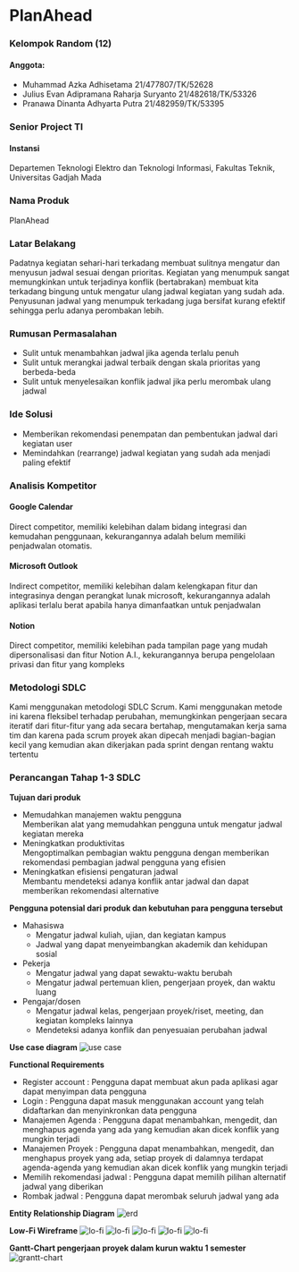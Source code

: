 # PlanAhead
### Kelompok Random (12)
#### Anggota:
* Muhammad Azka Adhisetama 21/477807/TK/52628
* Julius Evan Adipramana Raharja Suryanto 21/482618/TK/53326
* Pranawa Dinanta Adhyarta Putra 21/482959/TK/53395
### Senior Project TI
#### Instansi
Departemen Teknologi Elektro dan Teknologi Informasi, Fakultas Teknik, Universitas Gadjah Mada

### Nama Produk
PlanAhead

### Latar Belakang
Padatnya kegiatan sehari-hari terkadang membuat sulitnya mengatur dan menyusun jadwal sesuai dengan prioritas. Kegiatan yang menumpuk sangat memungkinkan untuk terjadinya konflik (bertabrakan) membuat kita terkadang bingung untuk mengatur ulang jadwal kegiatan yang sudah ada. Penyusunan jadwal yang menumpuk terkadang juga bersifat kurang efektif sehingga perlu adanya perombakan lebih.

### Rumusan Permasalahan
* Sulit untuk menambahkan jadwal jika agenda terlalu penuh
* Sulit untuk merangkai jadwal terbaik dengan skala prioritas yang berbeda-beda
* Sulit untuk menyelesaikan konflik jadwal jika perlu merombak ulang jadwal

### Ide Solusi
* Memberikan rekomendasi penempatan dan pembentukan jadwal dari kegiatan user
* Memindahkan (rearrange) jadwal kegiatan yang sudah ada menjadi paling efektif

### Analisis Kompetitor
#### Google Calendar
Direct competitor, memiliki kelebihan dalam bidang integrasi dan kemudahan penggunaan, kekurangannya adalah belum memiliki penjadwalan otomatis.
#### Microsoft Outlook
Indirect competitor, memiliki kelebihan dalam kelengkapan fitur dan integrasinya dengan perangkat lunak microsoft, kekurangannya adalah aplikasi terlalu berat apabila hanya dimanfaatkan untuk penjadwalan
#### Notion
Direct competitor, memiliki kelebihan pada tampilan page yang mudah dipersonalisasi dan fitur Notion A.I., kekurangannya berupa pengelolaan privasi dan fitur yang kompleks

### Metodologi SDLC
Kami menggunakan metodologi SDLC Scrum. Kami menggunakan metode ini karena fleksibel terhadap perubahan, memungkinkan pengerjaan secara iteratif dari fitur-fitur yang ada secara bertahap, mengutamakan kerja sama tim dan karena pada scrum proyek akan dipecah menjadi bagian-bagian kecil yang kemudian akan dikerjakan pada sprint dengan rentang waktu tertentu

### Perancangan Tahap 1-3 SDLC
**Tujuan dari produk**
* Memudahkan manajemen waktu pengguna
    <div>Memberikan alat yang memudahkan pengguna untuk mengatur jadwal kegiatan mereka</div>
* Meningkatkan produktivitas
    <div>Mengoptimalkan pembagian waktu pengguna dengan memberikan rekomendasi pembagian jadwal pengguna yang efisien</div>
* Meningkatkan efisiensi pengaturan jadwal
    <div>Membantu mendeteksi adanya konflik antar jadwal dan dapat memberikan rekomendasi alternative </div>

**Pengguna potensial dari produk dan kebutuhan para pengguna tersebut**
* Mahasiswa
  * Mengatur jadwal kuliah, ujian, dan kegiatan kampus
  * Jadwal yang dapat menyeimbangkan akademik dan kehidupan sosial
* Pekerja
  * Mengatur jadwal yang dapat sewaktu-waktu berubah
  * Mengatur jadwal pertemuan klien, pengerjaan proyek, dan waktu luang
* Pengajar/dosen
  * Mengatur jadwal kelas, pengerjaan proyek/riset, meeting, dan kegiatan kompleks lainnya
  * Mendeteksi adanya konflik dan penyesuaian perubahan jadwal 

**Use case diagram**
![use case](images/use-case.png)

**Functional Requirements**
* Register account : Pengguna dapat membuat akun pada aplikasi agar dapat menyimpan data pengguna
* Login : Pengguna dapat masuk menggunakan account yang telah didaftarkan dan menyinkronkan data pengguna
* Manajemen Agenda : Pengguna dapat menambahkan, mengedit, dan menghapus agenda yang ada yang kemudian akan dicek konflik yang mungkin terjadi
* Manajemen Proyek : Pengguna dapat menambahkan, mengedit, dan menghapus proyek yang ada, setiap proyek di dalamnya terdapat agenda-agenda yang kemudian akan dicek konflik yang mungkin terjadi
* Memilih rekomendasi jadwal : Pengguna dapat memilih pilihan alternatif jadwal yang diberikan 
* Rombak jadwal : Pengguna dapat merombak seluruh jadwal yang ada 

**Entity Relationship Diagram**
![erd](images/erd.png)

**Low-Fi Wireframe**
![lo-fi](images/lofi-1.png)
![lo-fi](images/lofi-2.png)
![lo-fi](images/lofi-3.png)
![lo-fi](images/lofi-4.png)
![lo-fi](images/lofi-5.png)

**Gantt-Chart pengerjaan proyek dalam kurun waktu 1 semester**
![grantt-chart](images/grantt-chart.png)
